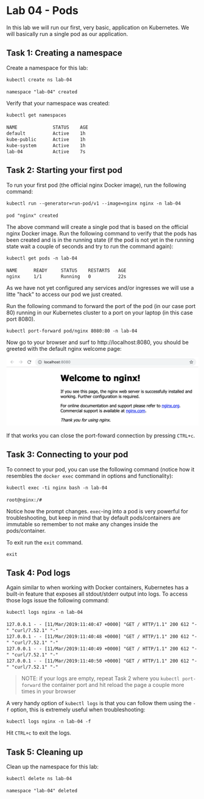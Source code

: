 # Lab 04 - Pods

In this lab we will run our first, very basic, application on Kubernetes.  We
will basically run a single pod as our application.

## Task 1: Creating a namespace

Create a namespace for this lab:

```
kubectl create ns lab-04

namespace "lab-04" created
```

Verify that your namespace was created:

```
kubectl get namespaces

NAME             STATUS    AGE
default          Active    1h
kube-public      Active    1h
kube-system      Active    1h
lab-04           Active    7s
```

## Task 2: Starting your first pod

To run your first pod (the official nginx Docker image), run the following
command:

```
kubectl run --generator=run-pod/v1 --image=nginx nginx -n lab-04

pod "nginx" created
```

The above command will create a single pod that is based on the official nginx
Docker image.  Run the following command to verify that the pods has been
created and is in the running state (if the pod is not yet in the running state
wait a couple of seconds and try to run the command again):

```
kubectl get pods -n lab-04

NAME      READY     STATUS    RESTARTS   AGE
nginx     1/1       Running   0          22s
```

As we have not yet configured any services and/or ingresses we will use a litte
"hack" to access our pod we just created.

Run the following command to forward the port of the pod (in our case port 80)
running in our Kubernetes cluster to a port on your laptop (in this case port
8080).

```
kubectl port-forward pod/nginx 8080:80 -n lab-04
```

Now go to your browser and surf to http://localhost:8080, you should be greeted
with the default nginx welcome page:

![nginx welcome page](images/lab-04-nginx-welcome-page.png)

If that works you can close the port-foward connection by pressing `CTRL+c`.

## Task 3: Connecting to your pod

To connect to your pod, you can use the following command (notice how it
resembles the `docker exec` command in options and functionality):

```
kubectl exec -ti nginx bash -n lab-04

root@nginx:/#
```

Notice how the prompt changes.  `exec`-ing into a pod is very powerful for
troubleshooting, but keep in mind that by default pods/containers are immutable
so remember to not make any changes inside the pods/container.

To exit run the `exit` command.

```
exit
```

## Task 4: Pod logs

Again similar to when working with Docker containers, Kubernetes has a built-in
feature that exposes all stdout/stderr output into logs.  To access those logs
issue the following command:

```
kubectl logs nginx -n lab-04

127.0.0.1 - - [11/Mar/2019:11:40:47 +0000] "GET / HTTP/1.1" 200 612 "-" "curl/7.52.1" "-"
127.0.0.1 - - [11/Mar/2019:11:40:48 +0000] "GET / HTTP/1.1" 200 612 "-" "curl/7.52.1" "-"
127.0.0.1 - - [11/Mar/2019:11:40:49 +0000] "GET / HTTP/1.1" 200 612 "-" "curl/7.52.1" "-"
127.0.0.1 - - [11/Mar/2019:11:40:50 +0000] "GET / HTTP/1.1" 200 612 "-" "curl/7.52.1" "-"
```

> NOTE: if your logs are empty, repeat Task 2 where you `kubectl port-forward` 
> the container port and hit reload the page a couple more times in your 
> browser

A very handy option of `kubectl logs` is that you can follow them using the `-f`
option, this is extremely useful when troubleshooting:

```
kubectl logs nginx -n lab-04 -f
```

Hit `CTRL+c` to exit the logs.

## Task 5: Cleaning up

Clean up the namespace for this lab:

```
kubectl delete ns lab-04

namespace "lab-04" deleted
```